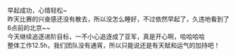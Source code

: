 早起成功，心情轻松~  
昨天比赛的兴奋感还没有散去，所以没怎么睡好，不过依然早起了，久违地看到了6点前的北京~~  
今天继续追逐进阶目标，一不小心追逐成了亚军，真是开心啊，哈哈哈哈  
整体工作12.5h，我们团队没有通宵，所以只能说还是有天赋和运气的加持吧！

